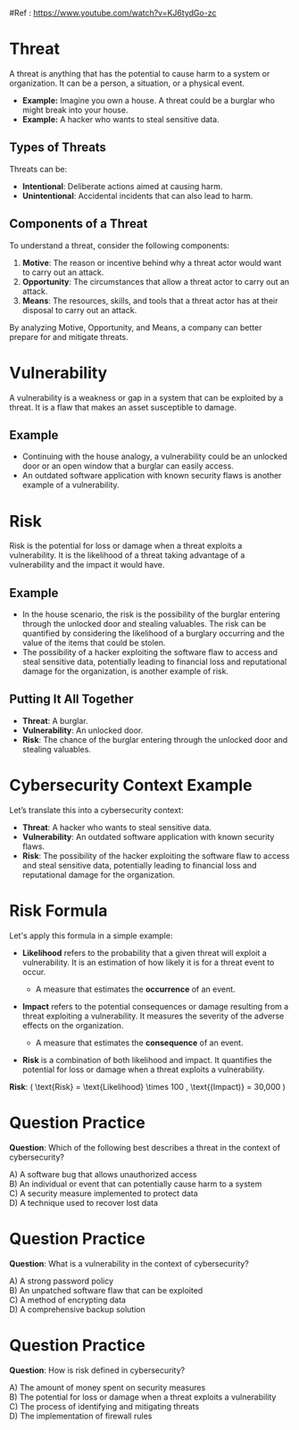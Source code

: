 #Ref : https://www.youtube.com/watch?v=KJ6tydGo-zc
# Threat

A threat is anything that has the potential to cause harm to a system or organization. It can be a person, a situation, or a physical event.

- **Example:** Imagine you own a house. A threat could be a burglar who might break into your house.
- **Example:** A hacker who wants to steal sensitive data.

## Types of Threats
Threats can be:
- **Intentional**: Deliberate actions aimed at causing harm.
- **Unintentional**: Accidental incidents that can also lead to harm.

## Components of a Threat
To understand a threat, consider the following components:

1. **Motive**: The reason or incentive behind why a threat actor would want to carry out an attack.
2. **Opportunity**: The circumstances that allow a threat actor to carry out an attack.
3. **Means**: The resources, skills, and tools that a threat actor has at their disposal to carry out an attack.

By analyzing Motive, Opportunity, and Means, a company can better prepare for and mitigate threats.





# Vulnerability

A vulnerability is a weakness or gap in a system that can be exploited by a threat. It is a flaw that makes an asset susceptible to damage.

## Example
- Continuing with the house analogy, a vulnerability could be an unlocked door or an open window that a burglar can easily access.
- An outdated software application with known security flaws is another example of a vulnerability.


# Risk

Risk is the potential for loss or damage when a threat exploits a vulnerability. It is the likelihood of a threat taking advantage of a vulnerability and the impact it would have.

## Example
- In the house scenario, the risk is the possibility of the burglar entering through the unlocked door and stealing valuables. The risk can be quantified by considering the likelihood of a burglary occurring and the value of the items that could be stolen.
- The possibility of a hacker exploiting the software flaw to access and steal sensitive data, potentially leading to financial loss and reputational damage for the organization, is another example of risk.

## Putting It All Together
- **Threat**: A burglar.
- **Vulnerability**: An unlocked door.
- **Risk**: The chance of the burglar entering through the unlocked door and stealing valuables.

# Cybersecurity Context Example

Let’s translate this into a cybersecurity context:

- **Threat**: A hacker who wants to steal sensitive data.
- **Vulnerability**: An outdated software application with known security flaws.
- **Risk**: The possibility of the hacker exploiting the software flaw to access and steal sensitive data, potentially leading to financial loss and reputational damage for the organization.

# Risk Formula

Let's apply this formula in a simple example:

- **Likelihood** refers to the probability that a given threat will exploit a vulnerability. It is an estimation of how likely it is for a threat event to occur.
  - A measure that estimates the **occurrence** of an event.

- **Impact** refers to the potential consequences or damage resulting from a threat exploiting a vulnerability. It measures the severity of the adverse effects on the organization.
  - A measure that estimates the **consequence** of an event.

- **Risk** is a combination of both likelihood and impact. It quantifies the potential for loss or damage when a threat exploits a vulnerability.

**Risk**: \( \text{Risk} = \text{Likelihood} \times 100 \, \text{(Impact)} = 30,000 \)


# Question Practice

**Question**: Which of the following best describes a threat in the context of cybersecurity?

A) A software bug that allows unauthorized access  
B) An individual or event that can potentially cause harm to a system  
C) A security measure implemented to protect data  
D) A technique used to recover lost data

# Question Practice

**Question**: What is a vulnerability in the context of cybersecurity?

A) A strong password policy  
B) An unpatched software flaw that can be exploited  
C) A method of encrypting data  
D) A comprehensive backup solution



# Question Practice

**Question**: How is risk defined in cybersecurity?

A) The amount of money spent on security measures  
B) The potential for loss or damage when a threat exploits a vulnerability  
C) The process of identifying and mitigating threats  
D) The implementation of firewall rules
